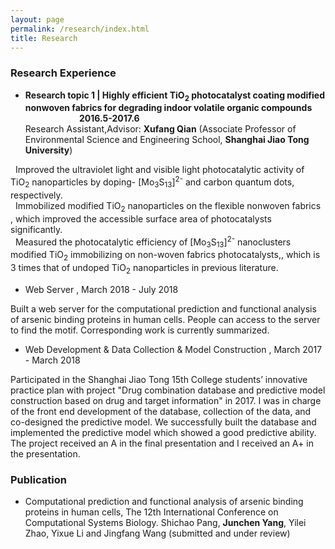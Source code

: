 ```yaml
---
layout: page
permalink: /research/index.html
title: Research
---
```

### Research Experience

- <b>Research topic 1 | Highly efficient TiO<sub>2</sub> photocatalyst coating modified nonwoven fabrics for degrading indoor volatile organic compounds &#160;&#160;&#160;&#160; &#160;&#160;&#160;&#160;&#160;&#160;&#160;&#160;&#160;&#160;&#160;&nbsp;&#160;&#160;&#160;&#160;&#160;&#160;&#160;&#160;&#160;&#160;&#160;&#160;&#160;&#160;2016.5-2017.6</b><br>Research Assistant,Advisor: <b>Xufang Qian</b> (Associate Professor of Environmental Science and Engineering School, <b>Shanghai Jiao Tong   University</b>)

&nbsp;&nbsp;Improved the ultraviolet light and visible light photocatalytic activity of TiO<sub>2</sub> nanoparticles by doping- [Mo<sub>3</sub>S<sub>13</sub>]<sup>2-</sup> and carbon quantum dots, respectively.<br>&nbsp;&nbsp;Immobilized modified TiO<sub>2</sub> nanoparticles on the flexible nonwoven fabrics , which improved the accessible surface area of photocatalysts significantly.<br>&nbsp;&nbsp;Measured the  photocatalytic efficiency of [Mo<sub>3</sub>S<sub>13</sub>]<sup>2-</sup> nanoclusters modified TiO<sub>2</sub> immobilizing on non-woven fabrics photocatalysts,, which is 3 times that of undoped TiO<sub>2</sub> nanoparticles in previous literature.

- Web Server  , March 2018 - July 2018

Built a web server for the computational prediction and functional analysis of arsenic binding proteins in human cells. People can access to the server to find the motif. Corresponding work is currently summarized.

- Web Development & Data Collection & Model Construction  , March 2017 - March 2018

Participated in the Shanghai Jiao Tong 15th College students’ innovative practice plan with project "Drug combination database and predictive model construction based on drug and target information" in 2017. I was in charge of the front end development of the database, collection of the data, and co-designed the predictive model. We successfully built the database and implemented the predictive model which showed a good predictive ability. The project received an A in the final presentation and I received an A+ in the presentation.

### Publication

- Computational prediction and functional analysis of arsenic binding proteins in human cells, The 12th International Conference on Computational Systems Biology. Shichao Pang, <b>Junchen Yang</b>, Yilei Zhao, Yixue Li and Jingfang Wang (submitted and under review)

